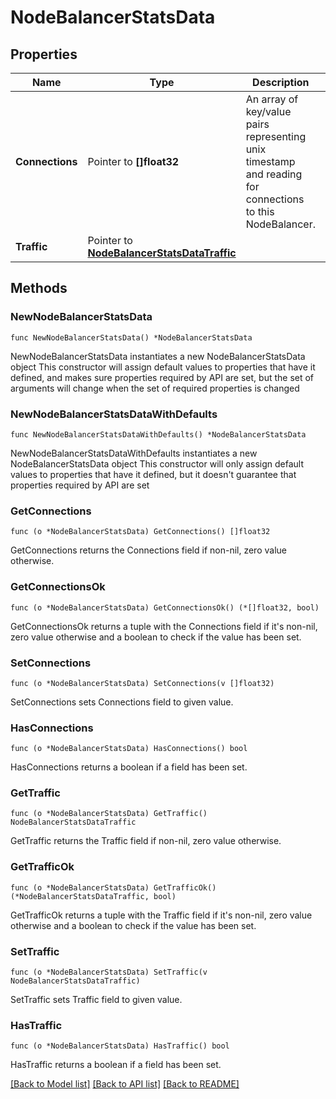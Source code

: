 # NodeBalancerStatsData

## Properties

Name | Type | Description | Notes
------------ | ------------- | ------------- | -------------
**Connections** | Pointer to **[]float32** | An array of key/value pairs representing unix timestamp and reading for connections to this NodeBalancer.  | [optional] 
**Traffic** | Pointer to [**NodeBalancerStatsDataTraffic**](NodeBalancerStatsDataTraffic.md) |  | [optional] 

## Methods

### NewNodeBalancerStatsData

`func NewNodeBalancerStatsData() *NodeBalancerStatsData`

NewNodeBalancerStatsData instantiates a new NodeBalancerStatsData object
This constructor will assign default values to properties that have it defined,
and makes sure properties required by API are set, but the set of arguments
will change when the set of required properties is changed

### NewNodeBalancerStatsDataWithDefaults

`func NewNodeBalancerStatsDataWithDefaults() *NodeBalancerStatsData`

NewNodeBalancerStatsDataWithDefaults instantiates a new NodeBalancerStatsData object
This constructor will only assign default values to properties that have it defined,
but it doesn't guarantee that properties required by API are set

### GetConnections

`func (o *NodeBalancerStatsData) GetConnections() []float32`

GetConnections returns the Connections field if non-nil, zero value otherwise.

### GetConnectionsOk

`func (o *NodeBalancerStatsData) GetConnectionsOk() (*[]float32, bool)`

GetConnectionsOk returns a tuple with the Connections field if it's non-nil, zero value otherwise
and a boolean to check if the value has been set.

### SetConnections

`func (o *NodeBalancerStatsData) SetConnections(v []float32)`

SetConnections sets Connections field to given value.

### HasConnections

`func (o *NodeBalancerStatsData) HasConnections() bool`

HasConnections returns a boolean if a field has been set.

### GetTraffic

`func (o *NodeBalancerStatsData) GetTraffic() NodeBalancerStatsDataTraffic`

GetTraffic returns the Traffic field if non-nil, zero value otherwise.

### GetTrafficOk

`func (o *NodeBalancerStatsData) GetTrafficOk() (*NodeBalancerStatsDataTraffic, bool)`

GetTrafficOk returns a tuple with the Traffic field if it's non-nil, zero value otherwise
and a boolean to check if the value has been set.

### SetTraffic

`func (o *NodeBalancerStatsData) SetTraffic(v NodeBalancerStatsDataTraffic)`

SetTraffic sets Traffic field to given value.

### HasTraffic

`func (o *NodeBalancerStatsData) HasTraffic() bool`

HasTraffic returns a boolean if a field has been set.


[[Back to Model list]](../README.md#documentation-for-models) [[Back to API list]](../README.md#documentation-for-api-endpoints) [[Back to README]](../README.md)


